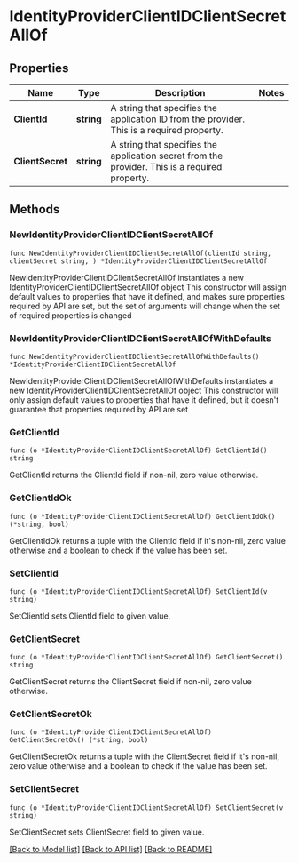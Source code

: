 # IdentityProviderClientIDClientSecretAllOf

## Properties

Name | Type | Description | Notes
------------ | ------------- | ------------- | -------------
**ClientId** | **string** | A string that specifies the application ID from the provider. This is a required property. | 
**ClientSecret** | **string** | A string that specifies the application secret from the provider. This is a required property. | 

## Methods

### NewIdentityProviderClientIDClientSecretAllOf

`func NewIdentityProviderClientIDClientSecretAllOf(clientId string, clientSecret string, ) *IdentityProviderClientIDClientSecretAllOf`

NewIdentityProviderClientIDClientSecretAllOf instantiates a new IdentityProviderClientIDClientSecretAllOf object
This constructor will assign default values to properties that have it defined,
and makes sure properties required by API are set, but the set of arguments
will change when the set of required properties is changed

### NewIdentityProviderClientIDClientSecretAllOfWithDefaults

`func NewIdentityProviderClientIDClientSecretAllOfWithDefaults() *IdentityProviderClientIDClientSecretAllOf`

NewIdentityProviderClientIDClientSecretAllOfWithDefaults instantiates a new IdentityProviderClientIDClientSecretAllOf object
This constructor will only assign default values to properties that have it defined,
but it doesn't guarantee that properties required by API are set

### GetClientId

`func (o *IdentityProviderClientIDClientSecretAllOf) GetClientId() string`

GetClientId returns the ClientId field if non-nil, zero value otherwise.

### GetClientIdOk

`func (o *IdentityProviderClientIDClientSecretAllOf) GetClientIdOk() (*string, bool)`

GetClientIdOk returns a tuple with the ClientId field if it's non-nil, zero value otherwise
and a boolean to check if the value has been set.

### SetClientId

`func (o *IdentityProviderClientIDClientSecretAllOf) SetClientId(v string)`

SetClientId sets ClientId field to given value.


### GetClientSecret

`func (o *IdentityProviderClientIDClientSecretAllOf) GetClientSecret() string`

GetClientSecret returns the ClientSecret field if non-nil, zero value otherwise.

### GetClientSecretOk

`func (o *IdentityProviderClientIDClientSecretAllOf) GetClientSecretOk() (*string, bool)`

GetClientSecretOk returns a tuple with the ClientSecret field if it's non-nil, zero value otherwise
and a boolean to check if the value has been set.

### SetClientSecret

`func (o *IdentityProviderClientIDClientSecretAllOf) SetClientSecret(v string)`

SetClientSecret sets ClientSecret field to given value.



[[Back to Model list]](../README.md#documentation-for-models) [[Back to API list]](../README.md#documentation-for-api-endpoints) [[Back to README]](../README.md)


